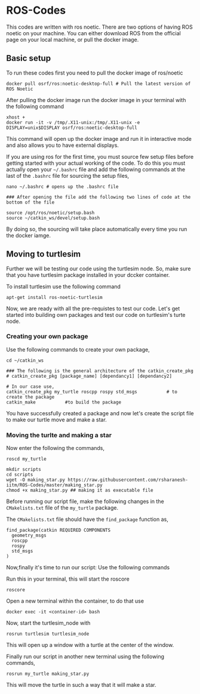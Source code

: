 # ROS-Codes

This codes are written with ros noetic. There are two options of having ROS noetic on your machine. You can either download ROS from the official page on your local machine, or pull the docker image. 

## Basic setup
To run these codes first you need to pull the docker image of ros/noetic
```
docker pull osrf/ros:noetic-desktop-full # Pull the latest version of ROS Noetic
```

After pulling the docker image run the docker image in your terminal with the following command
```
xhost +
docker run -it -v /tmp/.X11-unix:/tmp/.X11-unix -e DISPLAY=unix$DISPLAY osrf/ros:noetic-desktop-full
```
This command will open up the docker image and run it in interactive mode and also allows you to have external displays.

If you are using ros for the first time, you must source few setup files before getting started with your actual working of the code. To do this you must actually open your `~/.bashrc` file and add the following commands at the last of the `.bashrc` file for sourcing the setup files,
```
nano ~/.bashrc # opens up the .bashrc file

### After opening the file add the following two lines of code at the bottom of the file

source /opt/ros/noetic/setup.bash
source ~/catkin_ws/devel/setup.bash
```
By doing so, the sourcing will take place automatically every time you run the docker iamge.

## Moving to turtlesim
Further we will be testing our code using the turtlesim node. So, make sure that you have turtlesim package installed in your dccker container.

To install turtlesim use the following command
```
apt-get install ros-noetic-turtlesim
```

Now, we are ready with all the pre-requistes to test our code. Let's get started into building own packages and test our code on turtlesim's turte node.

### Creating your own package
Use the following commands to create your own package,
```
cd ~/catkin_ws

### The following is the general architecture of the catkin_create_pkg
# catkin_create_pkg [package_name] [dependancy1] [dependancy2]

# In our case use,
catkin_create_pkg my_turtle roscpp rospy std_msgs           # to create the package
catkin_make           #to build the package
```

You have successfully created a package and now let's create the script file to make our turtle move and make a star.

### Moving the turlte and making a star
Now enter the following the commands,

```
roscd my_turtle

mkdir scripts
cd scripts
wget -O making_star.py https://raw.githubusercontent.com/rsharanesh-iitm/ROS-Codes/master/making_star.py
chmod +x making_star.py ## making it as executable file
```
Before running our script file, make the following changes in the `CMakelists.txt` file of the `my_turtle` package.

The `CMakelists.txt` file should have the `find_package` function as,
```
find_package(catkin REQUIRED COMPONENTS
  geometry_msgs
  roscpp
  rospy
  std_msgs
)
```

Now,finally it's time to run our script: Use the following commands

Run this in your terminal, this will start the roscore
```
roscore
```

Open a new terminal within the container, to do that use
```
docker exec -it <container-id> bash
```

Now, start the turtlesim_node with
```
rosrun turtlesim turtlesim_node
```
This will open up a window with a turtle at the center of the window.

Finally run our script in another new terminal using the following commands,
```
rosrun my_turtle making_star.py
```

This will move the turtle in such a way that it will make a star.

